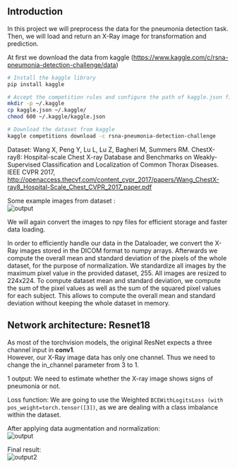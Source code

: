 ## Introduction
In this project we will preprocess the data for the pneumonia detection task. Then, we will load and return an X-Ray image for transformation and prediction.

At first we download the data from kaggle (https://www.kaggle.com/c/rsna-pneumonia-detection-challenge/data)

```bash
# Install the kaggle library
pip install kaggle

# Accept the competition rules and configure the path of kaggle.json file
mkdir -p ~/.kaggle
cp kaggle.json ~/.kaggle/
chmod 600 ~/.kaggle/kaggle.json

# Download the dataset from kaggle
kaggle competitions download -c rsna-pneumonia-detection-challenge
```

Dataset:
Wang X, Peng Y, Lu L, Lu Z, Bagheri M, Summers RM. ChestX-ray8: Hospital-scale Chest X-ray Database and Benchmarks on Weakly-Supervised Classification and Localization of Common Thorax Diseases. IEEE CVPR 2017, http://openaccess.thecvf.com/content_cvpr_2017/papers/Wang_ChestX-ray8_Hospital-Scale_Chest_CVPR_2017_paper.pdf

Some example images from dataset :<br/> ![output](https://github.com/Gacha76/Cardiac-Detection/assets/114499152/684f739f-88e7-4798-abec-898c68346bf8)

We will again convert the images to npy files for efficient storage and faster data loading.

In order to efficiently handle our data in the Dataloader, we convert the X-Ray images stored in the DICOM format to numpy arrays. Afterwards we compute the overall mean and standard deviation of the pixels of the whole dataset, for the purpose of normalization.
We standardize all images by the maximum pixel value in the provided dataset, 255.
All images are resized to 224x224.
To compute dataset mean and standard deviation, we compute the sum of the pixel values as well as the sum of the squared pixel values for each subject.
This allows to compute the overall mean and standard deviation without keeping the whole dataset in memory.

## Network architecture: Resnet18
As most of the torchvision models, the original ResNet expects a three channel input in **conv1**. <br />
However, our X-Ray image data has only one channel.
Thus we need to change the in_channel parameter from 3 to 1.

1 output: We need to estimate whether the X-ray image shows signs of pneumonia or not.

Loss function: We are going to use the Weighted `BCEWithLogitsLoss (with pos_weight=torch.tensor([3])`, as we are dealing with a class imbalance within the dataset.

After applying data augmentation and normalization: <br/> ![output](https://github.com/Gacha76/Pneumonia-Detection/assets/114499152/117fd372-c0a3-419d-be12-2877d75d70f3)



Final result: <br/> ![output2](https://github.com/Gacha76/Pneumonia-Detection/assets/114499152/3f55f46d-7511-438e-a330-0295a7e243a4)

